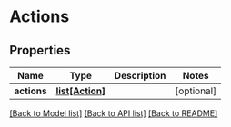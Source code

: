 # Actions

## Properties
Name | Type | Description | Notes
------------ | ------------- | ------------- | -------------
**actions** | [**list[Action]**](Action.md) |  | [optional] 

[[Back to Model list]](../README.md#documentation-for-models) [[Back to API list]](../README.md#documentation-for-api-endpoints) [[Back to README]](../README.md)


